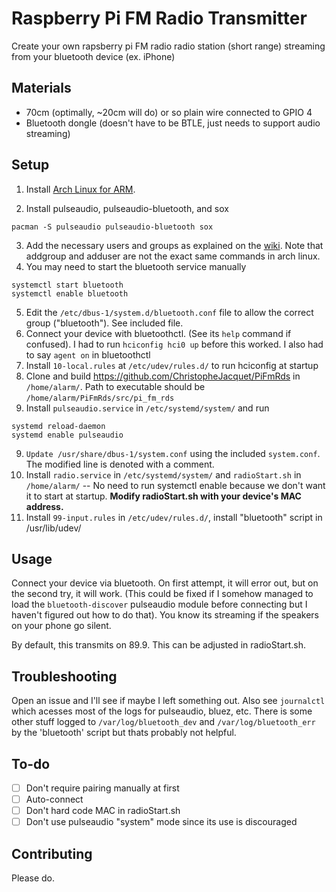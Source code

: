 Raspberry Pi FM Radio Transmitter
============

Create your own rapsberry pi FM radio radio station (short range) streaming from your bluetooth device (ex. iPhone)

Materials
------

- 70cm (optimally, ~20cm will do) or so plain wire connected to GPIO 4
- Bluetooth dongle (doesn't have to be BTLE, just needs to support audio streaming)

Setup
-------
1. Install [Arch Linux for ARM](http://archlinuxarm.org/platforms/armv6/raspberry-pi).

2. Install pulseaudio, pulseaudio-bluetooth, and sox
  ```
  pacman -S pulseaudio pulseaudio-bluetooth sox
  ```
3. Add the necessary users and groups as explained on the [wiki](http://www.freedesktop.org/wiki/Software/PulseAudio/Documentation/User/SystemWide/). Note that addgroup and adduser are not the exact same commands in arch linux.
4. You may need to start the bluetooth service manually 
  ```
  systemctl start bluetooth
  systemctl enable bluetooth
  ```
  
5. Edit the `/etc/dbus-1/system.d/bluetooth.conf` file to allow the correct group ("bluetooth"). See included file.
6. Connect your device with bluetoothctl. (See its `help` command if confused). I had to run `hciconfig hci0 up` before this worked. I also had to say `agent on` in bluetoothctl
7. Install `10-local.rules` at `/etc/udev/rules.d/` to run hciconfig at startup
7. Clone and build https://github.com/ChristopheJacquet/PiFmRds in `/home/alarm/`. Path to executable should be `/home/alarm/PiFmRds/src/pi_fm_rds`
8. Install `pulseaudio.service` in `/etc/systemd/system/` and run 

  ```
  systemd reload-daemon
  systemd enable pulseaudio
  ```
  
9. `Update /usr/share/dbus-1/system.conf` using the included `system.conf`. The modified line is denoted with a comment.
10. Install `radio.service` in `/etc/systemd/system/` and `radioStart.sh` in `/home/alarm/` -- No need to run systemctl enable because we don't want it to start at startup. **Modify radioStart.sh with your device's MAC address.**
11. Install `99-input.rules` in `/etc/udev/rules.d/`, install "bluetooth" script in /usr/lib/udev/


Usage
-----

Connect your device via bluetooth. On first attempt, it will error out, but on the second try, it will work. (This could be fixed if I somehow managed to load the `bluetooth-discover` pulseaudio module before connecting but I haven't figured out how to do that). You know its streaming if the speakers on your phone go silent.

By default, this transmits on 89.9. This can be adjusted in radioStart.sh.

Troubleshooting
----

Open an issue and I'll see if maybe I left something out. Also see `journalctl` which acesses most of the logs for pulseaudio, bluez, etc. There is some other stuff logged to `/var/log/bluetooth_dev` and `/var/log/bluetooth_err` by the 'bluetooth' script but thats probably not helpful.

To-do
----

- [ ] Don't require pairing manually at first
- [ ] Auto-connect
- [ ] Don't hard code MAC in radioStart.sh
- [ ] Don't use pulseaudio "system" mode since its use is discouraged

Contributing
-----
Please do.

